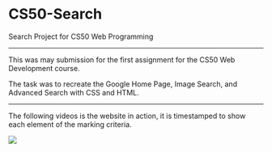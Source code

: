 # CS50-Search
Search Project for CS50 Web Programming

---

This was may submission for the first assignment for the CS50 Web Development course.

The task was to recreate the Google Home Page, Image Search, and Advanced Search with CSS and HTML.

---

The following videos is the website in action, it is timestamped to show each element of the marking criteria.

[![](https://img.youtube.com/vi/XPdDLUyoO-Y/0.jpg)](http://www.youtube.com/watch?v=XPdDLUyoO-Y "Click to play on Youtube.com")
